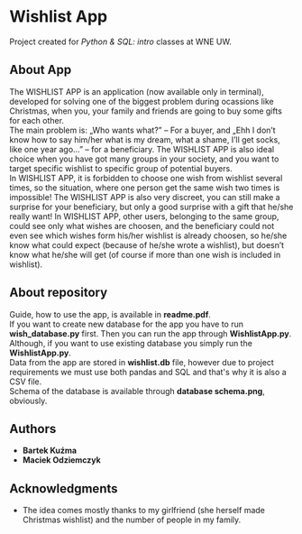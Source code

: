 # Wishlist App

Project created for <i>Python & SQL: intro</i> classes at WNE UW.

## About App

The WISHLIST APP is an application (now available only in terminal), developed for solving one of the biggest problem during ocassions like Christmas, when you, your family and friends are going to buy some gifts for each other.  
The main problem is: „Who wants what?” – For a buyer, and „Ehh I don’t know how to say him/her what is my dream, what a shame, I’ll get socks, like one year ago…” – for a beneficiary. The WISHLIST APP is also ideal choice when you have got many groups in your society, and you want to target specific wishlist to specific group of potential buyers.   
In WISHLIST APP, it is forbidden to choose one wish from wishlist several times, so the situation, where one person get the same wish two times is impossible! The WISHLIST APP is also very discreet, you can still make a surprise for your beneficiary, but only a good surprise with a gift that he/she really want! In WISHLIST APP, other users, belonging to the same group, could see only what wishes are choosen, and the beneficiary could not even see which wishes form his/her wishlist is already choosen, so he/she know what could expect (because of he/she wrote a wishlist), but doesn’t know what he/she will get (of course if more than one wish is included in wishlist).

## About repository

Guide, how to use the app, is available in <b>readme.pdf</b>.  
If you want to create new database for the app you have to run <b>wish_database.py</b> first. Then you can run the app through <b>WishlistApp.py</b>.  
Although, if you want to use existing database you simply run the <b>WishlistApp.py</b>.  
Data from the app are stored in <b>wishlist.db</b> file, however due to project requirements we must use both pandas and SQL and that's why it is also a CSV file.  
Schema of the database is available through <b>database schema.png</b>, obviously.

## Authors

* **Bartek Kuźma** 
* **Maciek Odziemczyk** 

## Acknowledgments

* The idea comes mostly thanks to my girlfriend (she herself made Christmas wishlist) and the number of people in my family.
